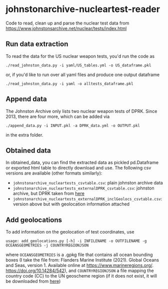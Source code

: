 # johnstonarchive-nucleartest-reader
Code to read, clean up and parse the nuclear test data from https://www.johnstonsarchive.net/nuclear/tests/index.html 


## Run data extraction  

To read the data for the US nuclear weapon tests, you'd run the code as 
```
./read_johnston_data.py -i yaml/US_tables.yml -o US_dataframe.pkl
```
or, if you'd like to run over all yaml files and produce one output dataframe 
```
./read_johnston_data.py -i yaml -o alltests_dataframe.pkl
```

## Append data 

The Johnston Archive only lists two nuclear weapon tests of DPRK. Since 2013, there are four more, which can be added via 
```
./append_data.py -i INPUT.pkl -a DPRK_data.yml -o OUTPUT.pkl
```
in the extra folder.


## Obtained data

In obtained_data, you can find the extracted data as pickled pd.Dataframe or exported html table to directly download and use. The following csv versions are available (other formats similarly): 

- ```johnstonarchive_nucleartests_csvtable.csv```: plain johnston archive data
- ```johnstonarchive_nucleartests_externalDPRK_csvtable.csv```: johnston archive, but DPRK taken from [here](https://agupubs.onlinelibrary.wiley.com/doi/10.1029/2022JB024728)
- ```johnstonarchive_nucleartests_externalDPRK_inclGeolocs_csvtable.csv```: version above but with geolocation information attached


## Add geolocations 

To add information on the geolocation of test coordinates, use 
```
usage: add_geolocations.py [-h] -i INFILENAME -o OUTFILENAME -g OCEANSGEOMETRIES -j COUNTRYREGIONJSON
```
where ```OCEANSGEOMETRIES``` is a .gpkg file that contains all ocean bounding boxes (I take the file from: Flanders Marine Institute (2021). Global Oceans and Seas, version 1. Available online at https://www.marineregions.org/. https://doi.org/10.14284/542), and ```COUNTRYREGIONJSON``` a file mapping the country code (CC) to the UN geoscheme region (if it does not exist, it will be downloaded from [here](https://raw.githubusercontent.com/lukes/ISO-3166-Countries-with-Regional-Codes/refs/heads/master/all/all.json))